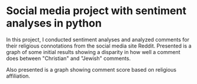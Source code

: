 # Social media project with sentiment analyses in python

In this project, I conducted sentiment analyses and analyzed comments for their religious connotations from the social media site Reddit. Presented is a graph of some initial results showing a disparity in how well a comment does between "Christian" and "Jewish" comments. 

Also presented is a graph showing comment score based on religious affiliation.
